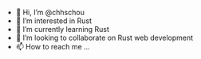 - 👋 Hi, I’m @chhschou
- 👀 I’m interested in Rust
- 🌱 I’m currently learning Rust
- 💞️ I’m looking to collaborate on Rust web development
- 📫 How to reach me ...

<!---
chhschou/chhschou is a ✨ special ✨ repository because its `README.md` (this file) appears on your GitHub profile.
You can click the Preview link to take a look at your changes.
--->
